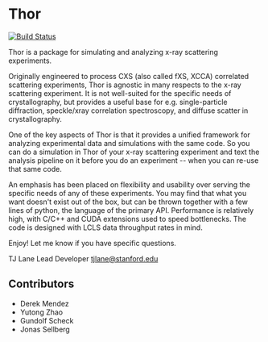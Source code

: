 Thor
====

[![Build Status](https://travis-ci.org/tjlane/thor.png?branch=master)](https://travis-ci.org/tjlane/thor)

Thor is a package for simulating and analyzing x-ray scattering experiments.

Originally engineered to process CXS (also called fXS, XCCA) correlated scattering experiments, Thor is agnostic in many respects to the x-ray scattering experiment. It is not well-suited for the specific needs of crystallography, but provides a useful base for e.g. single-particle diffraction, speckle/xray correlation spectroscopy, and diffuse scatter in crystallography.

One of the key aspects of Thor is that it provides a unified framework for analyzing experimental data and simulations with the same code. So you can do a simulation in Thor of your x-ray scattering experiment and text the analysis pipeline on it before you do an experiment -- when you can re-use that same code.

An emphasis has been placed on flexibility and usability over serving the specific needs of any of these experiments. You may find that what you want doesn't exist out of the box, but can be thrown together with a few lines of python, the language of the  primary API. Performance is relatively high, with C/C++ and CUDA extensions used to speed bottlenecks. The code is designed with LCLS data throughput rates in mind.

Enjoy! Let me know if you have specific questions.

TJ Lane
Lead Developer
<tjlane@stanford.edu>


Contributors
------------
* Derek Mendez
* Yutong Zhao
* Gundolf Scheck
* Jonas Sellberg



